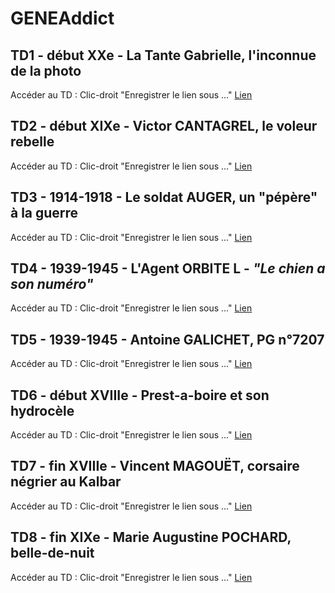 # GENEAddict
## TD1 - début XXe - La Tante Gabrielle, l'inconnue de la photo

Accéder au TD : Clic-droit "Enregistrer le lien sous ..." [Lien](https://github.com/kevm29/GENEAddict/blob/main/TP1-TanteGabrielle.pdf)

## TD2 - début XIXe - Victor CANTAGREL, le voleur rebelle

Accéder au TD : Clic-droit "Enregistrer le lien sous ..." [Lien](https://github.com/kevm29/GENEAddict/blob/main/TP2-VictorCANTAGREL.pdf)

## TD3 - 1914-1918 - Le soldat AUGER, un "pépère" à la guerre

Accéder au TD : Clic-droit "Enregistrer le lien sous ..." [Lien](https://github.com/kevm29/GENEAddict/blob/main/TP3-SoldatAUGER.pdf)

## TD4 - 1939-1945 - L'Agent ORBITE L - _"Le chien a son numéro"_

Accéder au TD : Clic-droit "Enregistrer le lien sous ..." [Lien](https://github.com/kevm29/GENEAddict/blob/main/TP4-AgentOrbiteL.pdf)

## TD5 - 1939-1945 - Antoine GALICHET, PG n°7207

Accéder au TD : Clic-droit "Enregistrer le lien sous ..." [Lien](https://github.com/kevm29/GENEAddict/blob/main/TP5-AntoineGALICHET.pdf)

## TD6 - début XVIIIe - Prest-a-boire et son hydrocèle

Accéder au TD : Clic-droit "Enregistrer le lien sous ..." [Lien](https://github.com/kevm29/GENEAddict/blob/main/TP6-PrestABoire.pdf)

## TD7 - fin XVIIIe - Vincent MAGOUËT, corsaire négrier au Kalbar

Accéder au TD : Clic-droit "Enregistrer le lien sous ..." [Lien](https://github.com/kevm29/GENEAddict/blob/main/TP7-VincentMAGOUET.pdf)

## TD8 - fin XIXe - Marie Augustine POCHARD, belle-de-nuit

Accéder au TD : Clic-droit "Enregistrer le lien sous ..." [Lien](https://github.com/kevm29/GENEAddict/blob/main/TP8-MarieAugustinePOCHARD.pdf)
